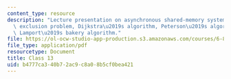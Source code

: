 ```yaml
---
content_type: resource
description: "Lecture presentation on asynchronous shared-memory systems, the mutual\
  \ exclusion problem, Dijkstra\u2019s algorithm, Peterson\u2019s algorithms, and\
  \ Lamport\u2019s bakery algorithm."
file: https://ol-ocw-studio-app-production.s3.amazonaws.com/courses/6-852j-distributed-algorithms-fall-2009/b4777ca340b72ac9c8a08b5cf0bea421_MIT6_852JF09_lec13.pdf
file_type: application/pdf
resourcetype: Document
title: Class 13
uid: b4777ca3-40b7-2ac9-c8a0-8b5cf0bea421
---
```

